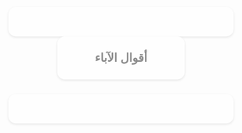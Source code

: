 <html>
<head>
  <title></title>
<head> 
<style>
  p { background: white;
  box-shadow:0 2px 5px rgba(0, 0, 0, 0.1);
  border-radius:15px;
  padding: 30px;
  max-height: 400px;
  width: 400px;
  font-size: 20px;
  color: gray;
  text-align: center;
  margin:auto;
  }
  h1 { background: white;
  box-shadow:0 2px 5px rgba(0, 0, 0, 0.1);
  border-radius:15px;
  padding: 30px;
  max-height:100px;
  width: 200px;
  font-size: 24px;
  color: gray;
  text-align: center;
  margin:auto;
  margin-bottom: 30;
  }
  body {font-family: Arial,Sans-Serif;
  background-image: url("https://i.ibb.co/xSmRBbG/362296943-6532817723474788-3100763377268110788-n.jpg");
  opacity:0.9;
  background-position: center;
  background-size:contain ;
  background-repeat: no-repeat;
  margin: 100px;
  padding: 20px;
  }
 
  qoute-background { max-height: 600px;
  max-width: 300px;
  text-align: center;
  opacity : 0.1;
  }
</style>
<body>
<h1>أقوال الآباء</h1>
<p id="quote"></p>
</body>
 <script>
const quotes = ["القلب المتضع كالوادى المنخفض الذى سرعان ما يمتلىء من ماء الروح - القديس أغسطينوس",
"اذا اكمل الانسان جميع الحسنات وفى قلبه حقد على اخيه فهو غريب عن الله - الانبا باخوميوس اب الشركة",
"لزمنا أن نعرف متى نصمت و متى نتكلم،و كيف نصمت و بماذا نتكلم - القديس مار اسحق السريانى",
"لا تتحدث بجميع افكارك لجميع الناس الا للذين لهم القدره في خلاص نفسك لئلا تكون عثره - الأنبا انطونيوس الكبير",
"لا تتبع كل افكارك بل اجعل فكرك في الوصايا كل حين و داوم علي فعلها - الأنبا انطونيوس الكبير", 
"تفكر في كل يوم انه اخر ما بقي لك في العالم فان ذلك ينقذك من الخطيه - الأنبا انطونيوس الكبير",
"يا ابني ان تجعل اتكالك علي المال بل اتكل علي المسيح - الأنبا انطونيوس الكبير",
"لا تكن كسلانا فتموت بأشر حال -  الأنبا انطونيوس الكبير",
"اطلب التوبه في كل لحظه و لا تدع نفسك للكسل لحظه واحده - الأنبا انطونيوس الكبير" ,
 "لا يُهذب الأب ابنه لو لم يكن يحبه، والمُعلم لا يُصلح من شأن تلميذه ما لم يرَ فيه علامات نوال الوعد. عندما ينزع الطبيب عنايته عن مريض يُحسَب هذا علامة يأسه من شفائه - القديس جيروم",
"الخدمة بدون حب المصلوب هى مجرد عمل بشرى له نهاية - لابونا بيشوى كامل",
"القلب عندما يقدم للآخرين خدمة من أجل الرب يسوع فإن صورة الرب تنطبع عليه فيستنير بنوره - لابونا بيشوى كامل",
"الكاهن والخادم المحب للظهور بذاته وبخدمته يفرح قلب الشيطان - لابونا بيشوى كامل",
"الانسان الذى يحيا حياة المسيح بدقة وأمانة يحمل صورة المسيح ورائحته وينشرها فى كل مكان - لابونا بيشوى كامل",
"الخدمة ليست إضافة جديدة للمخدومين ، بل نبش الينابيع الكامنة فيهم - لابونا بيشوى كامل",
"يجب عليك أن تكون راضياً بما لديك حتى لا تتألم وتصير غير شاكراً ، فتطلم نفسك بنفسك دون أن تدري؛ ولكن هناك طريقٌ واحدٌ ، احتقر تلك العطايا الزمنية - الأنبا انطونيوس الكبير",
"لا تتبع جميع أفكارك؛ بل اجعل فكرك في الوصايا كل حين، وداوم على فعلها. ولا تفكر في الخطايا القديمة التي فعلتها؛ لئلا تتجدد عليك. ولا تذكر لذلك الشهوات في زمان كسلك، ولا تتحدث عنها؛ لئلا تصبح لك عثرة - الأنبا انطونيوس الكبير ",
"ثق أن كل كلمة تقرأها من الكتاب (المقدس) سيكون لها تأثيرها فيك، وقوتها، وفاعليتها دون شرح ودون وعظ - البابا شنوده الثالث",
" المُلتصق بمُحب الله يستغني بأسرار الله، والمُلتصق بالجاهل والمُفتخر يبتعد من الرب، وأيضاً يُبغَض من أحبائه - الشيخ الروحاني يوحنا سابا",
"الكبرياء طردت الملائكة من السماء، والاتضاع جعل ابن الله ينزل من السماء؛ ليتجسد على الأرض. الكبرياء أخرجت آدم من الفردوس، والاتضاع أدخل اللص إليه - القديس أوغسطينوس",
"احذر أن تقول كلمة جفاء لإنسانٍ أو تصنع عملاً يوجع إنساناً - الشيخ الروحاني يوحنا سابا",
"تعلم كيف تصلي، واغصب ذاتك على الصلاة. في البداءة سيكون الأمر لديك شاقاً؛ ولكن بعدئذ كلما غصبت نفسك صار سهلاً لديك أن تصلي، كل شيء في بدايته يحتاج إلى أن يغصب الإنسان نفسه عليه - القديس الأب يوحنا كاسيان",
"حينما تأخذ مكانك على المائدة، إبدأ بالصلاة. لماذا التسرُّع؟! هل الطعام سيَفرُّ من أمامك؟! - البابا شنوده الثالث ",
"بدلاً من أن تحمل سلاحاً أو شيئاً يحميك، إحمل الصليب، واطبع صورته على أعضائك وقلبك، وارسم به ذاتك، لا بتحريك اليد فقط؛ بل ليكن برسم الذهن والفكر أيضاً، ارسمه في كل مناسبة: في دخولك وخروجك، في جلوسك وقيامك، في نومك وفي عملك، ارسمه باسم الآب والابن والروح القدس - القديس مار أفرام السرياني ",
"أيها الأخ، اعمل في حداثتك؛ لكي لا تندم في أواخرك، لا تنافس الأشرار، ولا تُباري الذين يعملون الإثم، فإنهم كالحشيش يجفون سريعاً، وكبقل الخضرة يذبلون قريباً. توكل على الرب، واعمل صلاحاً - القديس مار أفرام السرياني",
"لا تفصل قلبك عن الله. داوم معه حارساً قلبك من كل فكر يبعدك عنه بدوام ذكر الرب يسوع المسيح حتى يتأصل اسم الرب في قلبك، ولا يفكر في شيء آخر سوى تمجيد المسيح - القديس يوحنا ذهبي الفم",
"هل تظن أن الإنسان يسقط في الخطية، بسبب أن الخطية قوية، والعثرات شديدة، والشيطان كثير الحيل؟!! كلا، بل أنه يسقط بالأكثر لأن قلبه خالٍ من محبة الله  - البابا شنوده الثالث",
"بمقدار ما يعطي الإنسان نفسه لخدمة وراحة آخرين بإفراز، هكذا الله يظهره لكثيرين ويرفعه ويمجده - الشيخ الروحاني يوحنا سابا",
"كل مَنْ يُجاهد من أجل العفة، يكون له عند الله دالةٌ عظيمةٌ - القديس الأنبا دانيال",
"أرح المُتعبين، افتقد المرضى، أعن الفقراء؛ لأن هذه أيضاً صلاة - القديس الأب أفراهات",
"إذا أردت حقاً أن تغلب أفكارك، وتلبسها الخزي: قف صامتاً، وهدئ قلبك، وإبدأ بصلاة قصيرة مثل صلاة «ياربي يسوع»، إلصق بها كل حواسك. وكلما زاغ عقلك رُدَّه، ففي أيام قليلة ترى قيمة هذا العمل القديس حزقيوس الأورشليمي",
" إن كنت رئيساً لغيرك، أو من رجال الدين، أو أباً جسدياً؛ فلا تُعطِ نفسك الحق في الكلام، بلا ضابط أو بلا مُراعاة لمشاعر غيرك - البابا شنوده الثالث",
" مخافة الرب ينبوع حياة، مخافة الرب تنقي العقل، مخافة الرب صيانة للنفس، مخافة الرب تعطي المُتقي الرب نعمةً في كل تصرفاته، مخافة الرب مُديرة للنفس، خشية الرب تضيء النفس، وتبعد كل ما هو خبيث، مخافة الرب تبعد الآلام وتنمي المحبة، مخافة الرب تقطع كل شهوة ردية - القديس مار أفرآم السرياني",
"إن الإهمال في تأدية رسم الصليب أمر ربما نُدان عليه. فإن رسم الصليب اعتراف بيسوع المسيح مصلوباً، وإيمان بالآلام التي عاناها فوق الصليب. إنه اعتراف وذكرى لعمل الرب، ومكتوب في (إرميا ٤٨: ١٠) «ملعونٌ مَنْ يعمل عمل الرب برخاوة» - القديس الأب يوحنا كاسيان", 
"لا تخجل يا أخي من علامة الصليب، فهو ينبوع الشجاعة والبركات، وفيه نحيا مخلوقين خلقة جديدة في المسيح. إلبسه وافتخر به كتاجٍ  - القديس يوحنا ذهبي الفم",
"الصلاة وسيلة لفحص القلب، وإصلاح عيوبه، وإعداده لحلول السيد المسيح، وعمل النعمة - القديس الأب يوحنا كاسيان",
" ليست دعوة للحب أعظم من أن تُبادر بالحب - القديس أوغسطينوس",
"لا تُبدد طاقاتك في السلبيات، فإن الشيطان مستعد أن يقدم لك سلبيات في كل يوم؛ ليشغلك بها - البابا شنودة الثالث",
" أيها الإخوة الأعزاء، إن أعمال المحبة عظيمةٌ إلهيةٌ، هي تعزيةٌ عظيمةٌ للمؤمنين، حارسٌ نافعٌ لنجاتنا، وحصنٌ للرجاء، حمايةٌ للإيمان، وعلاجٌ للخطية - القديس كبريانوس",
"الجدير بك أن تبغض زلات الخاطئ وتتضرع لأجله؛ لتكون مُشابهاً للمسيح، لأنه اتكأ مع الآثمة - مار إسحق السرياني",
"لندرب أنفسنا على محبة الإخوة، فإن أحببت أخاك ستُعاين الله؛ لأن بمحبتك لأخيك تُعاين المحبة ذاتها التي فيها يُسكن الله - القديس أوغسطينوس",
"كل شيء يُزينه الاعتدال، الذي بدونِهِ تتحول الأمور النافعة إلى أمور مُضرة - مار إسحق السرياني",
"الذي يشتاق إلى الروحانيات، يجب عليه أن يتهاون بالجسدانيات ويرفضها بفرحٍ - مار إسحق السرياني",
"أتريد أن تبعد عن الفتور، ارفع قلبك بين الحين والحين إلى الله، ولو بجملة واحدة، أو صلاة قصيرة لا تستغرق دقيقة واحدة أو عدة ثوان -  البابا شنودة الثالث",
"أي مجدٌ لنا إن كنا لا نُؤذي مَنْ لا يُؤذينا؟! بل الفضيلة الحقة هي أن نغفر لمَنْ يُؤذينا - القديس أمبروسيوس",
"يُمكنك أن تختصر من كلمات الصلاة أو تغير كلماتها أو تستعيض عنها بالأخرى أو حتى تقف أمام الرب عقلياً بدون كلام. لأن القوة ليست في نطق الكلام؛ ولكن بوضع العقل في القلب أمام الرب بعيداً عن كل المؤثرات والأفكار - القديس الأب ثيئوفان الناسك",
"ليس شيء يثبت الحب بقوة مثل المشاركة في الفرح والألم. ليس لأنك بعيد عن المتاعب تنعزل عن مشاركة الآخرين أيضاً. فعندما يتعب قريبك، احسب الضيق خاصاً بك. شاركه دموعه؛ لكي تسند روحه المنسحقة، وشاركه فرحه ليصير الفرح فيه عميقاً متأصلاً. - القديس يوحنا ذهبي الفم",
"ليتنا في تجارينا وشدائدنا نتطلع بعيونٍ مؤمنةٍ ورجاءٍ ثابتٍ، وإيمان بلا رياء إلى الرب الساكن في الأعالي، والناظر إلى المتواضعات، ونقول: «هوذا اللهُ خلاصي؛ فاطْمئنُّ، ولا ارتَعِبُ» (إش ١٢: ٢) - مار إسحق السرياني",
 "لا تُصغِ إلى أمور العَالم، كأنه هو هدفك حتى يمكنك أن تخلص، ولا يكُن لك في هذا العَالم رجاء لئلا يبطل رجاؤك في الله. اُمقت أقاويل العَالم لكي يعاين قلبك الله - القديس الأنبا موسى الأسود",
"اضرم في قلوبنا يا رب نار حبك؛ فتلهينا عن أوجاع هذا الزمان - الشيخ الروحاني يوحنا سابا",
"ليكُن كل واحدٍ كبيراً في عينيك، ولا تَهِنْ الذين هم أقل منك معرفةً، ولا تطلب كرامةً من أحدٍ؛ لكن اتضع لكل الناس، ولا تغضب من الذي يتعظم عليك لأنه قليل المعرفة؛ لأنه من قلة المعرفة يتعظم الأخ على أخيه - القديس الأنبا يؤانس القصير",
"علِّم فمك أن يقول ما في قلبك - القديس الأنبا بيمين",
" يا ابني، إذا جعلت توكُّلك على الله؛ فإنه يصير لكَ ملجأ، ويُخلصك من جميع شدائدك. إن سلمت كل أمورك إلى الله؛ فآمن أنه قادر أن يظهر عجائبه لقديسيه - القديس الأنبا باخوميوس",
"اذكر عظم خطايا القدماء الذين سقطوا ثم تابوا، ومقدار الشرف والكرامة اللذين نالوهما من التوبة بعد ذلك؛ لكيما تتعزى في توبتك - مار إسحق السرياني",
"حتى لو لم يكن كلام الكتب المقدسة مفهوماً، فيجب استعماله ضد الشياطين؛ لأنهم يفهمونه، ويُهزَمون بقوة الكلمات الإلهية، لأنهم لا يستطيعون احتمال صوت الروح القدس الذي يتكلم في الأنبياء والرسل - القديس الأنبا أرسانيوس",
"أيها الربُّ الصالح، اقطع من قلبي محبة هذا العالم، وابدل حبِّي له بحبِّي لك. وأنا عالِم أن محبتي فيك ستلهيني عن ميلي إليه، فأنحلُّ منه بغير اغتصاب؛ لأربط بكَ إلى الأبد في حبٍّ شديدٍ ثابتٍ - القديس أوغسطينوس",
" ليكُن قلبك نحو الأفكار شجاعاً مُتجلداً حتى تخف عنك؛ أما الذي يخاف منها؛ فهي تسحقه، والذي يفزع منها؛ يشهد على نفسه أنه ليس له إيمان بالله، ومَنْ يطرح نفسه قدام يسوع سيده بكل قلبه يصير أقوى من الأفكار - القديس الأنبا موسى الأسود",
"إذا أتعبك الفكر ولم تستطع أن تنتصر عليه، اهرب منه بالحديث مع الناس. حتى إن كنت في وحدةٍ أو خلوةٍ، اترك وِحدتك، وخُلوتك، واختلط بغيرك. لأن حديثك مع الناس، يطرد الفكر الخاطئ منك، إذ لا يستطيع عقلك أن ينشغل بموضوع الفكر، والأحاديث في نفس الوقت. واعرف أن الوِحدة بمعناها الروحي هي اختلاء مع الله. فإن تحولت إلى اختلاء مع الأفكار الشريرة؛ فالخلطة أفضل منها طبعاً - البابا شنوده الثالث",
"اهتم إذاً بالعمل الداخلي، بالفضائل الرئيسية كالمحبة والإيمان والتواضع والوداعة والنقاوة والطهارة... وحينئذ ستجد صلاتك لهيب نار؛ لأنها نابعة من قلب نقي مملوء من محبة الله ومحبة الفضيلة - البابا شنودة الثالث",
"إذ يعتزلُ الجاحدون الصلاة والشكر، يحرمون أنفسهم من ثمر الفرح @القديس البابا اثناسيوس الرسولي","فليعلم كل إنسان أن عناية الله تتدفق بسخاء على الذين يتحملون من أجله كل التجارب والضيقات - مار إسحق السرياني",
"يليقُ بنا أن نضع زيتاً مرطباً على جراحات الضعفاء؛ لا مواد مُلتهبة تزيد آلامهم - القديس يوحنا ذهبي الفم",
"ليس لنا عدو إلا الشيطان، فكل البشر مهما كانوا هم أحباء لنا. أي مصباح بلا نورٍ! وأي مسيحي بلا حبٍ! - القديس يوحنا ذهبي الفم",
"الصلاة تحوِّل القلوب اللحمية إلى قلوب روحانية، والقلوب الفاترة إلى قلوب غيِّورة، والقلوب البشرية إلى قلوب سماوية - القديس يوحنا ذهبي الفم",
"لا تكن قاسي القلب على أخيك؛ لأننا جميعاً تغلبنا الأفكار السمجة - القديس الأنبا موسى الأسود",
"إن أردت أن تكون لك صورة المسيح، افعل مثله. أطلب خلاص كل أحد. افتقد سلامة إخوتك. وأولاً عليك أن تُحب كل الناس كما أحبهم المسيح، وتبذل نفسك عنهم -في حدود إمكانياتك- كما بذل المسيح. وتكون مُستعداً أن تُضحي بنفسك من أجلهم. بهذا تدخل فاعلية الميلاد في حياتك - البابا شنوده الثالث",
" تعامل مع كل إنسانٍ بنفس الطريقة التي يتعامل بها الله أيضاً معك - القديس الأنبا أمونيوس الأسقف",
"الحبُ يجعل الأمور سهلة، والروح يُعين، والرجاء يُنير، والتجارب تصقلك؛ فتجعلك مُجرَّباً، قادراً على احتمال كل شيء بشهامةٍ، يرافق هذا كله سلاحٌ عظيمٌ جداً هو الصلاة  - القديس يوحنا ذهبي الفم",
"ليكن حديثك مع محبي الله؛ لتأخذ لنفسك شبه طهارتهم - الشيخ الروحاني يوحنا سابا"]
function getRandomIndex(array) {
return Math.floor(Math.random() * array.length);
 }
const randomIndex = getRandomIndex(quotes);
const randomQuote = quotes[randomIndex];
document.getElementById("quote").textContent = randomQuote;
document.getElementById("author").textContent = randomAuthor;
const quoteAndAuthor = qoutes [0].split(" - ");
quoteElement.innerHTML = quoteAndAuthor[0];
authorElement.innerHTML = "— " + quoteAndAuthor[1];
 </script>
</html>
